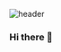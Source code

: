 ![header](https://capsule-render.vercel.app/api?type=shark&color=8181F7&reversal=false&text=DAHYUN%20JUNG&fontColor=FFFFFF)



### Hi there 👋

<!--
**ekgus9/ekgus9** is a ✨ _special_ ✨ repository because its `README.md` (this file) appears on your GitHub profile.

Here are some ideas to get you started:

- 🔭 I’m currently working on ...
- 🌱 I’m currently learning ...
- 👯 I’m looking to collaborate on ...
- 🤔 I’m looking for help with ...
- 💬 Ask me about ...
- 📫 How to reach me: ...
- 😄 Pronouns: ...
- ⚡ Fun fact: ...
-->
